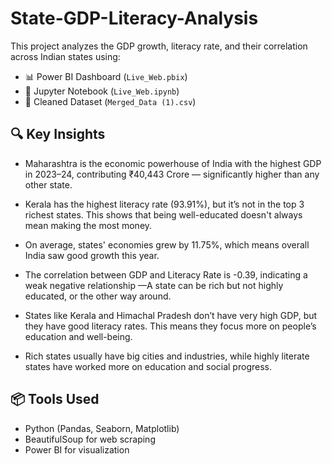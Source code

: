 # State-GDP-Literacy-Analysis

This project analyzes the GDP growth, literacy rate, and their correlation across Indian states using:
- 📊 Power BI Dashboard (`Live_Web.pbix`)
- 📒 Jupyter Notebook (`Live_Web.ipynb`)
- 📁 Cleaned Dataset (`Merged_Data (1).csv`)

## 🔍 Key Insights

- Maharashtra is the economic powerhouse of India with the highest GDP in 2023–24, contributing ₹40,443 Crore — significantly higher than any other state.

- Kerala has the highest literacy rate (93.91%), but it’s not in the top 3 richest states. This shows that being well-educated doesn't always mean making the most money.

- On average, states' economies grew by 11.75%, which means overall India saw good growth this year.

- The correlation between GDP and Literacy Rate is -0.39, indicating a weak negative relationship —A state can be rich but not highly educated, or the other way around.

- States like Kerala and Himachal Pradesh don’t have very high GDP, but they have good literacy rates. This means they focus more on people’s education and well-being.

- Rich states usually have big cities and industries, while highly literate states have worked more on education and social progress.

## 📦 Tools Used

- Python (Pandas, Seaborn, Matplotlib)
- BeautifulSoup for web scraping
- Power BI for visualization
